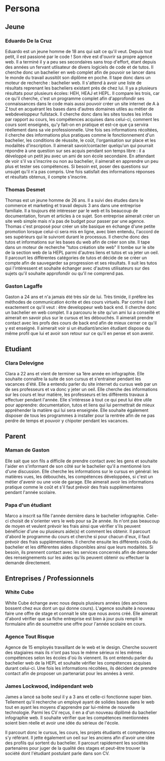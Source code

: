 # Persona

## Jeune 
### Eduardo De la Cruz

Eduardo est un jeune homme de 18 ans qui sait ce qu'il veut. Depuis tout petit, il est passioné par le code ! Son rêve est d'ouvrir sa propre agence web.
Il a terminé il y a peu ses secondaires sans trop d'effort, étant depuis des années un fervant utlisateur de divers logiciels de code et de tutos.
Il cherche donc un bachelier en web complet afin de pouvoir se lancer dans le monde du travail aussitôt son diplôme en poche.
Il tape donc dans un moteur de recherche : bachelier web. Il s'attend à avoir une liste de résultats reprenant les bacheliers existant près de chez lui.
Il ya a plusieurs résultats pour plusieurs écoles: HEH, HEAJ et HEPL. 
Il compare les trois, car ce qu'il cherche, c'est un programme complet afin d'approfondir ses connaissances dans le code mais aussi pouvoir créer un site internet de A à Z tout en acquérant les bases dans d'autres domaines utiles au métier de webdeveloppeur fullstack.
Il cherche donc dans les sites toutes les infos par rapport au cours, les compétences acquises dans celui-ci, comment les cours sont enseignés, qu'y fait-on en pratique et est-ce que ça servira réellement dans sa vie professionnelle. Une fois ses informations récoltées, il cherche des informations plus pratiques comme le fonctionnement d'un bachelier, les conditions de réussite, le coût, l'organisation sur place et les modalités d'inscription.
Il aimerait savoir/contacter quelqu'un qui pourrait répondre à une question sur ses acquis pendant son temps libre : il a développé un petit jeu avec un ami de son école secondaire.
En attendant de voir s'il va s'inscrire ou non au bachelier, il aimerait en apprendre un peu plus et tester ses compétences. Si besoin est, poser des questions sur unsujet qu'il n'a pas compris.
Une fois satisfait des informations réponses et résultats obtenus, il compte s'inscrire.



### Thomas Desmet

Thomas est un jeune homme de 26 ans. Il a suivi des études dans le commerce et marketing et travail depuis 3 ans dans une entreprise familiale. Il a toujours été intéresser par le web et lis beaucoup de documentation, forum et articles à ce sujet. 
Son entreprise aimerait créer un site web simple mais n'a pas de budget pour passer par une agence. Thomas c'est proposé pour créer un site basique en échange d'une petite promotion lorsque celui-ci sera mis en ligne, avec bien entendu, l'accord de ses supérieurs qui le suivront durant le processus.
Il cherche donc des tutos et informations sur les bases du web afin de créer son site.
Il tape dans un moteur de recherche "tutos création site web"
Il tombe sur le site de la section web de la HEPL parmi d'autres liens et tutos et va jeter un oeil.
Il parcourt les différentes catégories de tutos et décide de se créer un compte afin de sauvegarder sa progression et ses résultats.
Il suit les tutos qui l'intéressent et souhaite échanger avec d'autres utilisateurs sur des sujets qu'il souhaite approfondir ou qu'il ne comprend pas.


### Gaston Lagaffe

Gaston a 24 ans et n'a jamais été très sûr de lui. Très timide, il préfère les méthodes de communication écrite et des cours virtuels.
Par contre il sait exactement ce qu'il veut : être developpeur web back end.
Il cherche donc un bachelier en web complet. Il a parcouru le site qu'un ami lui a conseillé et aimerait en savoir plus sur le cursus et les débouchés.
Il aimerait prendre contact avec les profs des cours de back end afin de mieux cerner ce qu'il y est enseigné.
Il aimerait voir si un étudiant/ancien étudiant dispose du même profil que lui et avoir son retour sur ce qu'il en pense et son avenir.


## Etudiant
### Clara Delevigne

Clara a 22 ans et vient de terminer sa 1ère année en infographie. Elle souhaite connaître la suite de son cursus et s'entrainer pendant les vacances d'été.
Elle a entendu parler du site internet du cursus web par un de ses professeurs et va donc y jeter un oeil.
Elle cherche des informations sur les cours et leur matière, les professeurs et les différents travaux à effectuer pendant l'année.
Elle s'intéresse à tout ce qui peut lui être utile pour apprendre: documentation, tutos et liens qui lui permettrait de mieux appréhender la matière qui lui sera enseignée.
Elle souhaite également disposer de tous les programmes à installer pour la rentrée afin de ne pas perdre de temps et pouvoir y chipoter pendant les vacances.


## Parent
### Maman de Gaston
Elle sait que son fils a difficile de prendre contact avec les gens et souhaite l'aider en s'informant de son côté sur le bachelier qu'il a mentionné lors d'une discussion.
Elle cherche les informations sur le cursus en général: les matières vues, les débouchés, les compétences développées, si c'est un métier d'avenir ou une voie de garage.
Elle aimerait avoir les informations pratique comme le coût et s'il faut prévoir des frais supplémentaires pendant l'année scolaire.


### Papa d'un étudiant
Marco a inscrit sa fille l'année dernière dans le bachelier infographie. Celle-ci choisit de s'orienter vers le web pour sa 2e année. Ils n'ont pas beaucoup de moyen et veulent prévoir les frais ainsi que vérifier s'ils peuvent bénéficier d'une ou plusieurs aide(s) et comment les obtenir.
Il parcourt d'abord le programme du cours et cherche si pour chacun d'eux, il faut prévoir des frais supplémentaires. 
Il cherche ensuite les différents coûts du bachelier et les différentes aides disponibles ainsi que leurs modalités. 
Si besoin, ils prennent contact avec les services concernés afin de demander des renseignements sur les aides qu'ils peuvent obtenir ou effectuer la demande directement.


## Entreprises / Professionnels
### White Cube

White Cube échange avec nous depuis plusieurs années (des anciens bossent chez eux dont un qui donne cours). L'agence souhaite à nouveau faire une offre de stage et connait le site que nous avons créé. Elle aimerait d'abord vérifier que sa fiche entreprise est bien à jour puis rempli le formulaire afin de soumettre une offre pour l'année scolaire en cours.


### Agence Tout Risque

Agence de 15 employés travaillant de le web et le design. Cherche souvent des stagiaires mais ils n'ont pas tous le même sérieux ni les mêmes compétences selon les écoles d'où ils viennent. Ils ont entendu parler du bachelier web de la HEPL et souhaite vérifier les compétences acquises durant celui-ci.
Une fois les informations récoltées, ils décident de prendre contact afin de proposer un partenariat pour les années à venir.

### James Lockwood, indépendant web

James a lancé sa boite seul il y a 3 ans et celle-ci fonctionne super bien. Tellement qu'il recherche un employé ayant de solides bases dans le web tout en ayant les moyens d'apprendre par lui-même de nouvelle technologie. Parmi les CV reçus, il en a d'un nouveau diplômé du bachelier infographie web. Il souhaite vérifier que les compétences mentionnées soient bien réelle et avoir une idée du sérieux de l'école.

Il parcourt donc le cursus, les cours, les projets étudiants et compétences s'y référant. 
Il jette également un oeil sur les anciens afin d'avoir une idée des profils qui sortent du bachelier.
Il parcourt rapidement les sociétés partenaires pour juger de la qualité des stages et peut-être trouver la société dont l'étudiant postulant parle dans son CV.

